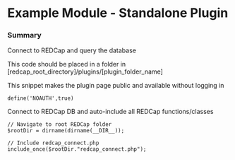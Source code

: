 # Example Module - Standalone Plugin

### Summary

Connect to REDCap and query the database

This code should be placed in a folder in [redcap_root_directory]/plugins/[plugin_folder_name]

This snippet makes the plugin page public and available without logging in

`define('NOAUTH',true)`

Connect to REDCap DB and auto-include all REDCap functions/classes

```
// Navigate to root REDCap folder
$rootDir = dirname(dirname(__DIR__));

// Include redcap_connect.php
include_once($rootDir."redcap_connect.php");
```

